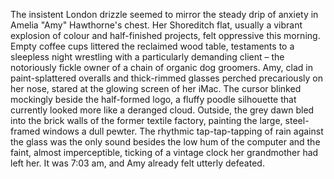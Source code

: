 The insistent London drizzle seemed to mirror the steady drip of anxiety in Amelia "Amy" Hawthorne's chest.  Her Shoreditch flat, usually a vibrant explosion of colour and half-finished projects, felt oppressive this morning.  Empty coffee cups littered the reclaimed wood table, testaments to a sleepless night wrestling with a particularly demanding client – the notoriously fickle owner of a chain of organic dog groomers.  Amy, clad in paint-splattered overalls and thick-rimmed glasses perched precariously on her nose, stared at the glowing screen of her iMac.  The cursor blinked mockingly beside the half-formed logo, a fluffy poodle silhouette that currently looked more like a deranged cloud. Outside, the grey dawn bled into the brick walls of the former textile factory, painting the large, steel-framed windows a dull pewter.  The rhythmic tap-tap-tapping of rain against the glass was the only sound besides the low hum of the computer and the faint, almost imperceptible, ticking of a vintage clock her grandmother had left her.  It was 7:03 am, and Amy already felt utterly defeated.
